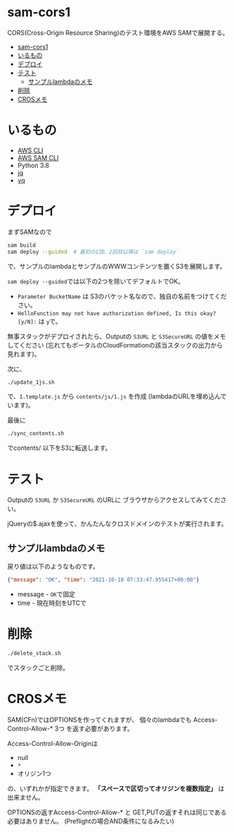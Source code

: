 # sam-cors1

CORS(Cross-Origin Resource Sharing)のテスト環境をAWS SAMで展開する。

- [sam-cors1](#sam-cors1)
- [いるもの](#いるもの)
- [デプロイ](#デプロイ)
- [テスト](#テスト)
  - [サンプルlambdaのメモ](#サンプルlambdaのメモ)
- [削除](#削除)
- [CROSメモ](#crosメモ)


# いるもの

* [AWS CLI](https://docs.aws.amazon.com/ja_jp/cli/latest/userguide/install-cliv2.html)
* [AWS SAM CLI](https://docs.aws.amazon.com/ja_jp/serverless-application-model/latest/developerguide/serverless-sam-cli-install-linux.html)
* Python 3.8
* [jq](https://stedolan.github.io/jq/download/)
* [yq](https://github.com/kislyuk/yq)


# デプロイ

まずSAMなので

```sh
sam build
sam deploy --guided  # 最初の1回。2回目以降は `sam deploy`
```
で、サンプルのlambdaとサンプルのWWWコンテンツを置くS3を展開します。

`sam deploy --guided`では以下の2つを除いてデフォルトでOK。

* `Parameter BucketName` は S3のバケット名なので、独自の名前をつけてください。
* `HelloFunction may not have authorization defined, Is this okay? [y/N]:` は `y`で。

無事スタックがデプロイされたら、Outputの
`S3URL` と `S3SecureURL` の値をメモしてください
(忘れてもポータルのCloudFormationの該当スタックの出力から見れます)。

次に、

```sh
./update_1js.sh
```
で、`1.template.js` から `contents/js/1.js` を作成
(lambdaのURLを埋め込んでいます)。

最後に
```sh
./sync_contents.sh
```
でcontents/ 以下をS3に転送します。


# テスト

Outputの `S3URL` か `S3SecureURL` のURLに
ブラウザからアクセスしてみてください。

jQueryの$.ajaxを使って、かんたんなクロスドメインのテストが実行されます。

## サンプルlambdaのメモ

戻り値は以下のようなものです。

```json
{"message": "OK", "time": "2021-10-18 07:33:47.955417+00:00"}
```

* message - `OK`で固定
* time - 現在時刻をUTCで

# 削除

```sh
./delete_stack.sh
```
でスタックごと削除。


# CROSメモ

SAM(CFn)ではOPTIONSを作ってくれますが、
個々のlambdaでも
Access-Control-Allow-* 3つ
を返す必要があります。

Access-Control-Allow-Originは

* null
* `*`
* オリジン1つ

の、いずれかが指定できます。
**「スペースで区切ってオリジンを複数指定」**
は出来ません。

OPTIONSの返すAccess-Control-Allow-* と
GET,PUTの返すそれは同じである必要はありません。
(Preflightの場合AND条件になるみたい)

